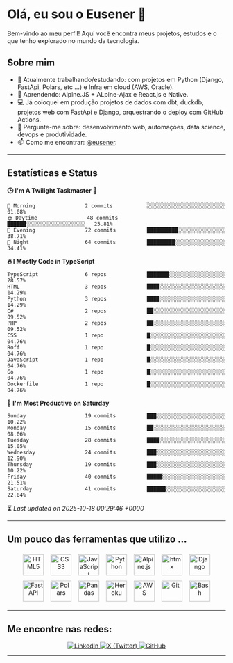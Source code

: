 # Olá, eu sou o Eusener 👋

Bem-vindo ao meu perfil! Aqui você encontra meus projetos, estudos e o que tenho explorado no mundo da tecnologia.

## Sobre mim
- 🔭 Atualmente trabalhando/estudando: com projetos em Python (Django, FastApi, Polars, etc ...) e Infra em cloud (AWS, Oracle).
- 🌱 Aprendendo: Alpine.JS + ALpine-Ajax e React.js e Native.
- 💻 Já coloquei em produção projetos de dados com dbt, duckdb, projetos web com FastApi e Django, orquestrando o deploy com GitHub Actions.
- 💬 Pergunte-me sobre: desenvolvimento web, automações, data science, devops e produtividade.
- 📫 Como me encontrar: [@eusener](https://github.com/eusener).

---

## Estatísticas e Status
<!--START_SECTION:readme-stats-->
**🕒 I'm A Twilight Taskmaster 🌆**

```text
🌅 Morning                2 commits           ░░░░░░░░░░░░░░░░░░░░░░░░░   01.08%
🌞 Daytime                48 commits          ██████░░░░░░░░░░░░░░░░░░░   25.81%
🌆 Evening                72 commits          ██████████░░░░░░░░░░░░░░░   38.71%
🌙 Night                  64 commits          █████████░░░░░░░░░░░░░░░░   34.41%
```

**🔥 I Mostly Code in TypeScript**

```text
TypeScript               6 repos             ███████░░░░░░░░░░░░░░░░░░   28.57%
HTML                     3 repos             ████░░░░░░░░░░░░░░░░░░░░░   14.29%
Python                   3 repos             ████░░░░░░░░░░░░░░░░░░░░░   14.29%
C#                       2 repos             ██░░░░░░░░░░░░░░░░░░░░░░░   09.52%
PHP                      2 repos             ██░░░░░░░░░░░░░░░░░░░░░░░   09.52%
CSS                      1 repo              █░░░░░░░░░░░░░░░░░░░░░░░░   04.76%
Roff                     1 repo              █░░░░░░░░░░░░░░░░░░░░░░░░   04.76%
JavaScript               1 repo              █░░░░░░░░░░░░░░░░░░░░░░░░   04.76%
Go                       1 repo              █░░░░░░░░░░░░░░░░░░░░░░░░   04.76%
Dockerfile               1 repo              █░░░░░░░░░░░░░░░░░░░░░░░░   04.76%
```

**📅 I'm Most Productive on Saturday**

```text
Sunday                   19 commits          ███░░░░░░░░░░░░░░░░░░░░░░   10.22%
Monday                   15 commits          ██░░░░░░░░░░░░░░░░░░░░░░░   08.06%
Tuesday                  28 commits          ████░░░░░░░░░░░░░░░░░░░░░   15.05%
Wednesday                24 commits          ███░░░░░░░░░░░░░░░░░░░░░░   12.90%
Thursday                 19 commits          ███░░░░░░░░░░░░░░░░░░░░░░   10.22%
Friday                   40 commits          █████░░░░░░░░░░░░░░░░░░░░   21.51%
Saturday                 41 commits          ██████░░░░░░░░░░░░░░░░░░░   22.04%
```



⏳ *Last updated on 2025-10-18 00:29:46 +0000*
<!--END_SECTION:readme-stats--> 
---

## Um pouco das ferramentas que utilizo ... 

<div align="center">

<!-- Principais tecnologias (48x48) -->
<img src="https://cdn.jsdelivr.net/gh/devicons/devicon/icons/html5/html5-original.svg" alt="HTML5" title="HTML5" width="48" height="48" style="margin:6px;" />
<img src="https://cdn.jsdelivr.net/gh/devicons/devicon/icons/css3/css3-original.svg" alt="CSS3" title="CSS3" width="48" height="48" style="margin:6px;" />
<img src="https://cdn.jsdelivr.net/gh/devicons/devicon/icons/javascript/javascript-original.svg" alt="JavaScript" title="JavaScript" width="48" height="48" style="margin:6px;" />
<img src="https://cdn.jsdelivr.net/gh/devicons/devicon/icons/python/python-original.svg" alt="Python" title="Python" width="48" height="48" style="margin:6px;" />
<img src="https://cdn.jsdelivr.net/npm/simple-icons@latest/icons/alpinedotjs.svg" alt="Alpine.js" title="Alpine.js" width="48" height="48" style="margin:6px;" />
<img src="https://cdn.jsdelivr.net/npm/simple-icons@latest/icons/htmx.svg" alt="htmx" title="htmx" width="48" height="48" style="margin:6px;" />
<img src="https://cdn.jsdelivr.net/gh/devicons/devicon/icons/django/django-plain.svg" alt="Django" title="Django" width="48" height="48" style="margin:6px;" />
<img src="https://cdn.jsdelivr.net/gh/devicons/devicon/icons/fastapi/fastapi-plain.svg" alt="FastAPI" title="FastAPI" width="48" height="48" style="margin:6px;" />
<img src="https://cdn.jsdelivr.net/npm/simple-icons@latest/icons/polars.svg" alt="Polars" title="Polars" width="48" height="48" style="margin:6px;" />
<img src="https://cdn.jsdelivr.net/gh/devicons/devicon/icons/pandas/pandas-original.svg" alt="Pandas" title="Pandas" width="48" height="48" style="margin:6px;" />
<img src="https://cdn.jsdelivr.net/gh/devicons/devicon/icons/heroku/heroku-original.svg" alt="Heroku" title="Heroku" width="48" height="48" style="margin:6px;" />
<img src="https://cdn.jsdelivr.net/gh/devicons/devicon/icons/amazonwebservices/amazonwebservices-original.svg" alt="AWS" title="AWS" width="48" height="48" style="margin:6px;" />
<img src="https://cdn.jsdelivr.net/gh/devicons/devicon/icons/git/git-original.svg" alt="Git" title="Git" width="48" height="48" style="margin:6px;" />
<img src="https://cdn.jsdelivr.net/gh/devicons/devicon/icons/bash/bash-original.svg" alt="Bash" title="Bash" width="48" height="48" style="margin:6px;" />

</div>

---

## Me encontre nas redes:

<div align="center">

  <!-- Badges de redes sociais -->
  <a href="https://linkedin.com/in/eusener" target="_blank">
    <img src="https://img.shields.io/badge/LinkedIn-0A66C2?style=for-the-badge&logo=linkedin&logoColor=white" alt="LinkedIn" />
  </a>
  <a href="https://x.com/eusener" target="_blank">
    <img src="https://img.shields.io/badge/X-000000?style=for-the-badge&logo=x&logoColor=white" alt="X (Twitter)" />
  </a>
  <a href="https://github.com/eusener" target="_blank">
    <img src="https://img.shields.io/badge/GitHub-181717?style=for-the-badge&logo=github&logoColor=white" alt="GitHub" />
  </a>

</div>

---


